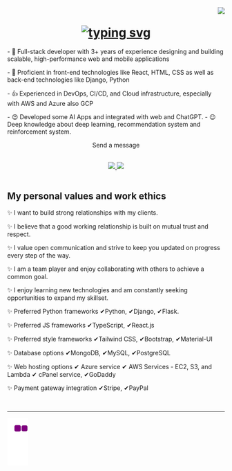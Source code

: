 <img align="right" src="https://visitor-badge.laobi.icu/badge?page_id=salesp07.salesp07"/>

<h1 align="center">
  <a align="center" href="https://git.io/typing-svg"><img align="center" src="https://readme-typing-svg.demolab.com?font=fira+code&duration=5000&pause=100&random=false&width=1035&lines=Hi+There;I'm+Dikachi" alt="typing svg" /></a>
</h1>
<p>- 🔭 Full-stack developer with 3+ years of experience designing and building scalable, high-performance web and mobile applications</p>
<p>- 🌱 Proficient in front-end technologies like React, HTML, CSS as well as back-end technologies like Django, Python</p>
<p>- 👍 Experienced in DevOps, CI/CD, and Cloud infrastructure, especially with AWS and Azure also GCP</p>
<p>- 😍 Developed some AI Apps and integrated with web and ChatGPT. - 😉 Deep knowledge about deep learning, recommendation system and reinforcement system.</p>

<p align="center">Send a message</p>

<br/>

<div align="center" border=1>
  
  <a href="mailto:nwokontadikachi@gmail.com">
    <img src="https://img.shields.io/badge/Gmail-333333?style=for-the-badge&logo=gmail&logoColor=red" target="_blank"/>
  </a>
  <a href="https://www.linkedin.com/in/dikachi-c-249699213/" target="_blank">
    <img src="https://img.shields.io/badge/LinkedIn-007785?style=for-the-badge&logo=linkedin&logoColor=white" target="_blank"/>
  </a>
  
</div>


<br/>

<h2>My personal values and work ethics</h2>
<p>✨ I want to build strong relationships with my clients.</p>

<p>✨ I believe that a good working relationship is built on mutual trust and respect.</p>

<p>✨ I value open communication and strive to keep you updated on progress every step of the way.</p>

<p>✨ I am a team player and enjoy collaborating with others to achieve a common goal.</p>

<p>✨ I enjoy learning new technologies and am constantly seeking opportunities to expand my skillset.</p>

<p>✨ Preferred Python frameworks ✔Python, ✔Django, ✔Flask.</p>

<p>✨ Preferred JS frameworks ✔TypeScript, ✔React.js</p>

<p>✨ Preferred style frameworks ✔Tailwind CSS, ✔Bootstrap, ✔Material-UI</p>

<p>✨ Database options ✔MongoDB, ✔MySQL, ✔PostgreSQL</p>

<p>✨ Web hosting options ✔ Azure service ✔ AWS Services - EC2, S3, and Lambda ✔ cPanel service, ✔GoDaddy</p>

<p>✨ Payment gateway integration ✔Stripe, ✔PayPal</p>

<br/>
<hr/>


  ![snake gif](https://github.com/Dikachi-official/Dikachi-official/blob/output/github-contribution-grid-snake.gif)



